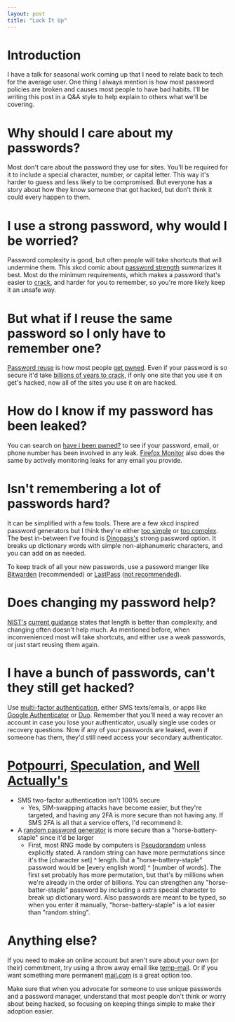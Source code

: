 ```yaml
---
layout: post
title: "Lock It Up"
---
```


# Introduction

I have a talk for seasonal work coming up that I need to relate back to tech for the average user. One thing I always mention is how most password policies are broken and causes most people to have bad habits. I'll be writing this post in a Q&A style to help explain to others what we'll be covering.

# Why should I care about my passwords?

Most don't care about the password they use for sites. You'll be required for it to include a special character, number, or capital letter. This way it's harder to guess and less likely to be compromised. But everyone has a story about how they know someone that got hacked, but don't think it could every happen to them.

# I use a strong password, why would I be worried?

Password complexity is good, but often people will take shortcuts that will undermine them. This xkcd comic about [password strength](https://xkcd.com/936/) summarizes it best. Most do the minimum requirements, which makes a password that's easier to [crack](https://en.wikipedia.org/wiki/Password_cracking), and harder for you to remember, so you're more likely keep it an unsafe way.

# But what if I reuse the same password so I only have to remember one?

[Password reuse](https://xkcd.com/792/) is how most people  [get pwned](https://www.urbandictionary.com/define.php?term=pwned). Even if your password is so secure it'd take [billions of years to crack](https://howsecureismypassword.net/), if only one site that you use it on get's hacked, now all of the sites you use it on are hacked.

# How do I know if my password has been leaked?

You can search on [have i been pwned?](https://haveibeenpwned.com/) to see if your password, email, or phone number has been involved in any leak. [Firefox Monitor](https://monitor.firefox.com/) also does the same by actively monitoring leaks for any email you provide.

# Isn't remembering a lot of passwords hard?

It can be simplified with a few tools. There are a few xkcd inspired password generators but I think they're either [too simple](https://preshing.com/20110811/xkcd-password-generator/) or [too complex](https://xkpasswd.net/s/). The best in-between I've found is [Dinopass's](https://www.dinopass.com/) strong password option. It breaks up dictionary words with simple non-alphanumeric characters, and you can add on as needed.

To keep track of all your new passwords, use a password manger like [Bitwarden](https://bitwarden.com/) (recommended) or [LastPass](https://www.lastpass.com/) ([not recommended](https://news.ycombinator.com/item?id=26153845)).

# Does changing my password help?

[NIST's](https://www.nist.gov/) [current guidance](https://auth0.com/blog/dont-pass-on-the-new-nist-password-guidelines/) states that length is better than complexity, and changing often doesn't help much. As mentioned before, when inconvenienced most will take shortcuts, and either use a weak passwords, or just start reusing them again.

# I have a bunch of passwords, can't they still get hacked?

Use [multi-factor authentication](https://en.wikipedia.org/wiki/Multi-factor_authentication), either SMS texts/emails, or apps like [Google Authenticator](https://en.wikipedia.org/wiki/Google_Authenticator) or [Duo](https://duo.com/). Remember that you'll need a way recover an account in case you lose your authenticator, usually single use codes or recovery questions. Now if any of your passwords are leaked, even if someone has them, they'd still need access your secondary authenticator.

# [Potpourri](https://www.merriam-webster.com/dictionary/potpourri), [Speculation](https://en.wikipedia.org/wiki/Tin_foil_hat), and [Well Actually's](https://www.recurse.com/social-rules)

* SMS two-factor authentication isn't 100% secure
    * Yes, SIM-swapping attacks have become easier, but they're targeted, and having any 2FA is more secure than not having any. If SMS 2FA is all that a service offers, I'd recommend it.
* A [random password generator](https://passwordsgenerator.net/) is more secure than a "horse-battery-staple" since it'd be larger 
    * First, most RNG made by computers is [Pseudorandom](https://en.wikipedia.org/wiki/Pseudorandomness) unless explicitly stated. A random string can have more permutations since it's the [character set] ^ length. But a "horse-battery-staple" password would be [every english word] ^ [number of words]. The first set probably has more permutation, but that's by millions when we're already in the order of billions. You can strengthen any "horse-batter-staple" password by including a extra special character to break up dictionary word. Also passwords are meant to be typed, so when you enter it manually, "horse-battery-staple" is a lot easier than "random string".

# Anything else?

If you need to make an online account but aren't sure about your own (or their) commitment, try using a throw away email like [temp-mail](https://temp-mail.org/). Or if you want something more permanent [mail.com](https://www.mail.com/) is a great option too.

Make sure that when you advocate for someone to use unique passwords and a password manager, understand that most people don't think or worry about being hacked, so focusing on keeping things simple to make their adoption easier.
